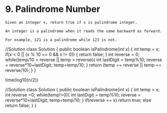# 9. Palindrome Number
```PS
Given an integer x, return true if x is palindrome integer.

An integer is a palindrome when it reads the same backward as forward.

For example, 121 is a palindrome while 123 is not.
 ```
 //Solution
 class Solution {
    public boolean isPalindrome(int x) {
        int temp = x;
          if(x < 0 || (x % 10 == 0 && x != 0)) {
            return false;
        }
        int reverse = 0;
        while(temp/10 > reverse || temp > reverse){
            int lastDigit = temp%10;
            reverse = reverse*10+lastDigit;
            temp=temp/10;
        }
        return (temp == reverse || temp ==  reverse/10);
    }
}

time(log10(n/2))


//Solution
class Solution {
    public boolean isPalindrome(int x) {
        int temp = x;
        int reverse =0;
        while(temp!=0){
            int lastDigit = temp%10;
            reverse = reverse*10+lastDigit;
            temp=temp/10;
        }
        if(reverse == x) return true;
        else return false;
    }
}